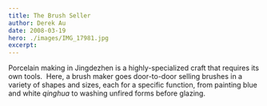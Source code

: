 ```yaml
---
title: The Brush Seller
author: Derek Au
date: 2008-03-19
hero: ./images/IMG_17981.jpg
excerpt: 
---
```


Porcelain making in Jingdezhen is a highly-specialized craft that requires its own tools.  Here, a brush maker goes door-to-door selling brushes in a variety of shapes and sizes, each for a specific function, from painting blue and white _qinghua_ to washing unfired forms before glazing.
